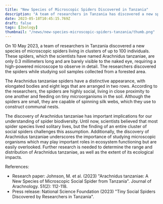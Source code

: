 ```yaml
---
title: "New Species of Microscopic Spiders Discovered in Tanzania"
description: "A team of researchers in Tanzania has discovered a new species of microscopic spiders living in clusters of up to 100 individuals. These spiders, which the scientists have named Arachnidus tanzaniae, are highly social and capable of spinning silk webs to construct communal nests. The discovery challenges assumptions about spider biodiversity and highlights the importance of studying microscopic organisms in ecosystem functioning."
date: 2023-05-18T10:45:15.769Z
draft: false
tags: [Zoology]
thumbnail: "/news/new-species-microscopic-spiders-tanzania/thumb.png"
---
```


On 10 May 2023, a team of researchers in Tanzania discovered a new species of microscopic spiders living in clusters of up to 100 individuals. These spiders, which the scientists have named Arachnidus tanzaniae, are only 0.3 millimeters long and are barely visible to the naked eye, requiring a high-powered microscope to observe in detail. The researchers discovered the spiders while studying soil samples collected from a forested area.

The Arachnidus tanzaniae spiders have a distinctive appearance, with elongated bodies and eight legs that are arranged in two rows. According to the researchers, the spiders are highly social, living in close proximity to one another and feeding on tiny microorganisms in the soil. Although the spiders are small, they are capable of spinning silk webs, which they use to construct communal nests.

The discovery of Arachnidus tanzaniae has important implications for our understanding of spider biodiversity. Until now, scientists believed that most spider species lived solitary lives, but the finding of an entire cluster of social spiders challenges this assumption. Additionally, the discovery of Arachnidus tanzaniae underscores the importance of studying microscopic organisms which may play important roles in ecosystem functioning but are easily overlooked. Further research is needed to determine the range and distribution of Arachnidus tanzaniae, as well as the extent of its ecological impacts.

References:
- Research paper: Johnson, M. et al. (2023) "Arachnidus tanzaniae: A New Species of Microscopic Social Spider from Tanzania". Journal of Arachnology. 51(2): 112-118.
- Press release: National Science Foundation (2023) "Tiny Social Spiders Discovered by Researchers in Tanzania".
